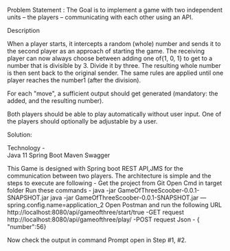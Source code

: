 Problem Statement :
The Goal is to implement a game with two independent units – the players – communicating with each other using an API.

Description

When a player starts, it intercepts a random (whole) number and sends it to the second player as an approach of starting the game. The receiving player can now always choose between adding one of​{­1, 0, 1} to get to a number that is divisible by​ 3. Divide it by three. The resulting whole number is then sent back to the original sender. The same rules are applied until one player reaches the number​1 (after the division).

For each "move", a sufficient output should get generated (mandatory: the added, and the resulting number).

Both players should be able to play automatically without user input. One of the players should optionally be adjustable by a user.

Solution:  
   
Technology -  
Java 11
Spring Boot
Maven
Swagger

This Game is designed with Spring boot REST API,JMS for the communication between two players. The architecture is simple and the steps to execute are following -
Get the project from Git
Open Cmd in target folder
Run these commands -
java -jar GameOfThreeScoober-0.0.1-SNAPSHOT.jar
java -jar GameOfThreeScoober-0.0.1-SNAPSHOT.jar —spring.config.name=application_2
Open Postman and run the following URL
http://localhost:8080/api/gameofthree/start/true -GET request
http://localhost:8080/api/gameofthree/play/	 -POST request
Json - { "number":56}

Now check the output in command Prompt open in Step #1, #2.
